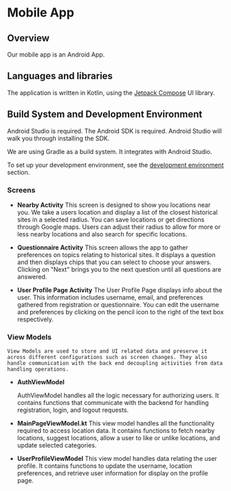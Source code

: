 # Mobile App

## Overview

Our mobile app is an Android App. 

## Languages and libraries

The application is written in Kotlin, using the [Jetpack Compose](https://developer.android.com/develop/ui/compose) UI library.


## Build System and Development Environment

Android Studio is required. The Android SDK is required. Android Studio will walk you through installing the SDK. 

We are using Gradle as a build system. It integrates with Android Studio.

To set up your development environment, see the [development environment](Development_Environment.md) section.

### Screens


- **Nearby Activity**
 This screen is designed to show you locations near you. We take a users location and display a list of the closest historical sites in a selected radius. You can save locations or get directions through Google maps. Users can adjust their radius to allow for more or less nearby locations and also search for specific locations.

- **Questionnaire Activity**
 This screen allows the app to gather preferences on topics relating to historical sites. It displays a question and then displays chips that you can select to choose your answers. Clicking on "Next" brings you to the next question until all questions are answered. 

 - **User Profile Page Activity**
 The User Profile Page displays info about the user. This information includes username, email, and preferences gathered from registration or questionnaire. You can edit the username and preferences by clicking on the pencil icon to the right of the text box respectively.

 ### View Models

    View Models are used to store and UI related data and preserve it across different configurations such as screen changes. They also handle communication with the back end decoupling activities from data handling operations.
 - **AuthViewModel**

    AuthViewModel handles all the logic necessary for authorizing users. It contains functions that communicate with the backend for handling registration, login, and logout requests. 

 - **MainPageViewModel.kt**
    This view model handles all the functionality required to access location data. It contains functions to fetch nearby locations, suggest locations, allow a user to like or unlike locations, and update selected categories.

- **UserProfileViewModel**
    This view model handles data relating the user profile. It contains functions to update the username, location preferences, and retrieve user information for display on the profile page.




